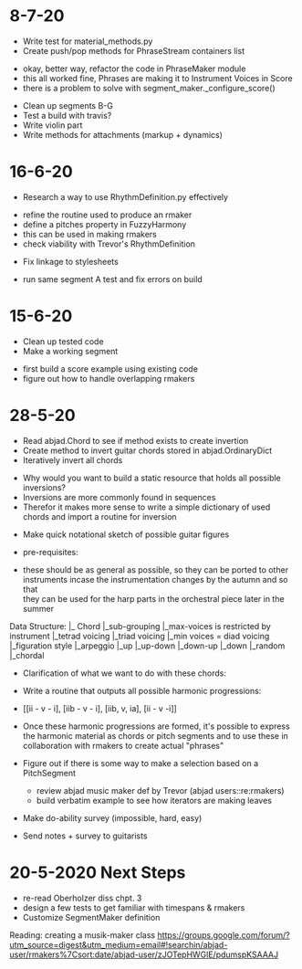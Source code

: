 # 8-7-20

 + Write test for material_methods.py
 + Create push/pop methods for PhraseStream containers list
  - okay, better way, refactor the code in  PhraseMaker module
  - this all worked fine, Phrases are making it to Instrument Voices in Score
  - there is a problem to solve with segment_maker._configure_score()
 + Clean up segments B-G 
 + Test a build with travis?
 + Write violin part 
 + Write methods for attachments (markup + dynamics)


# 16-6-20
 
 + Research a way to use RhythmDefinition.py effectively
  - refine the routine used to produce an rmaker
  - define a pitches property in FuzzyHarmony
  - this can be used in making rmakers
  - check viability with Trevor's RhythmDefinition

 + Fix linkage to stylesheets 
  - run same segment A test and fix errors on build

# 15-6-20

 + Clean up tested code
 + Make a working segment
  - first build a score example using existing code
  - figure out how to handle overlapping rmakers


# 28-5-20

 + Read abjad.Chord to see if method exists to create invertion
 + Create method to invert guitar chords stored in abjad.OrdinaryDict
 + Iteratively invert all chords
  - Why would you want to build a static resource that holds all
    possible inversions? 
  - Inversions are more commonly found in sequences
  - Therefor it makes more sense to write a simple dictionary of used chords
    and import a routine for inversion  
 + Make quick notational sketch of possible guitar figures
  - pre-requisites: 
   + these should be as general as possible, so they can be ported to other
     instruments incase the instrumentation changes by the autumn and so that  
     they can be used for the harp parts in the orchestral piece later in the
     summer 

Data Structure: 
 |_ Chord
   |_sub-grouping
     |_max-voices is restricted by instrument 
     |_tetrad voicing 
     |_triad voicing
     |_min voices = diad voicing
   |_figuration style
     |_arpeggio
       |_up
       |_up-down
       |_down-up
       |_down
       |_random
     |_chordal


 + Clarification of what we want to do with these chords: 
  - Write a routine that outputs all possible harmonic progressions: 
   + [[ii - v - i], [iib - v - i], [iib, v, ia], [ii - v -i]]
  - Once these harmonic progressions are formed, it's possible 
    to express the harmonic material as chords or pitch segments
    and to use these in collaboration with rmakers to create actual
    "phrases"


* Figure out if there is some way to make a selection based on a PitchSegment
     
  - review abjad music maker def by Trevor (abjad users::re:rmakers) 
  - build verbatim example to see how iterators are making leaves

 + Make do-ability survey (impossible, hard, easy) 
 
 + Send notes + survey to guitarists


# 20-5-2020 Next Steps 

+ re-read Oberholzer diss chpt. 3
+ design a few tests to get familiar with timespans & rmakers
+ Customize SegmentMaker definition

Reading: creating a musik-maker class
https://groups.google.com/forum/?utm_source=digest&utm_medium=email#!searchin/abjad-user/rmakers%7Csort:date/abjad-user/zJOTepHWGlE/pdumspKSAAAJ

